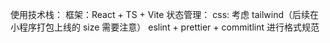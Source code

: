 使用技术栈：
框架：React + TS + Vite
状态管理：
css: 考虑 tailwind（后续在小程序打包上线的 size 需要注意）
eslint + prettier + commitlint 进行格式规范
